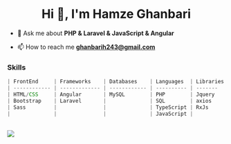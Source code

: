 <h1 align="center">Hi 👋, I'm Hamze Ghanbari </h1>

<!--<img 
     align="right" alt="Coding" width="350" 
     src="https://cdn.dribbble.com/users/330915/screenshots/3587000/10_coding_dribbble.gif"> -->

    
     
- 💬 Ask me about **PHP & Laravel & JavaScript & Angular**

- 📫 How to reach me **ghanbarih243@gmail.com**

### Skills
```javascript
| FrontEnd     | Frameworks    | Databases    | Languages  | Libraries | Desing   | Tools
| ------------ | ------------- | ------------ | ---------- | -------   | -------- | ------
| HTML/CSS     | Angular       | MySQL        | PHP        | Jquery    | Rest Api | Git
| Bootstrap    | Laravel       |              | SQL        | axios     | MVC      | GitLab
| Sass         |               |              | TypeScript | RxJs      |          | GitHub
|              |               |              | JavaScript |           |          |
```

<!--<img align="center" src="https://github-readme-streak-stats.herokuapp.com/?user=hamze-ghanbari&" alt="hamze-ghanbari" /> -->
 <br>
 



 <a href="https://github.com/hamze-ghanbari">
    <img src="https://github-stats-alpha.vercel.app/api?username=hamze-ghanbari&cc=22272e&tc=37BCF6&ic=fff&bc=0000">
</a>
<br><br>
<!--
  [![Top Langs](https://github-readme-stats.vercel.app/api/top-langs/?username=hamze-ghanbari&theme=gotham&layout=compact)](https://github.com/hamze-ghanbari/hamze-ghanbari)
![Arman's github stats](https://github-readme-stats.vercel.app/api?username=hamze-ghanbari&show_icons=true&theme=gotham) 
